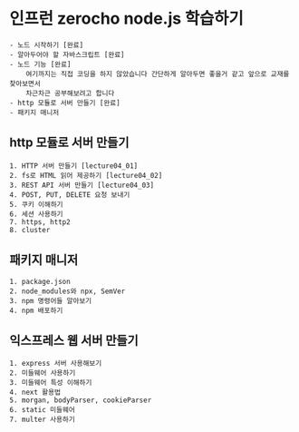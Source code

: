 # 인프런 zerocho node.js 학습하기
    - 노드 시작하기 [완료]
    - 알아두어야 할 자바스크립트 [완료]
    - 노드 기능 [완료]
        여기까지는 직접 코딩을 하지 않았습니다 간단하게 알아두면 좋을거 같고 앞으로 교재를 찾아보면서
        차근차근 공부해보려고 합니다
    - http 모듈로 서버 만들기 [완료]
    - 패키지 매니저

## http 모듈로 서버 만들기
    1. HTTP 서버 만들기 [lecture04_01]
    2. fs로 HTML 읽어 제공하기 [lecture04_02]
    3. REST API 서버 만들기 [lecture04_03]
    4. POST, PUT, DELETE 요청 보내기
    5. 쿠키 이해하기
    6. 세션 사용하기
    7. https, http2
    8. cluster

## 패키지 매니저
    1. package.json
    2. node_modules와 npx, SemVer
    3. npm 명령어들 알아보기
    4. npm 배포하기

## 익스프레스 웹 서버 만들기
    1. express 서버 사용해보기
    2. 미들웨어 사용하기
    3. 미들웨어 특성 이해하기
    4. next 활용법
    5. morgan, bodyParser, cookieParser
    6. static 미들웨어
    7. multer 사용하기
    